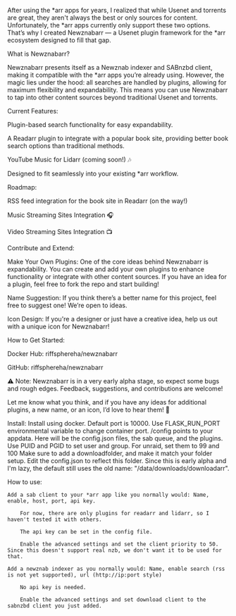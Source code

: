 After using the *arr apps for years, I realized that while Usenet and torrents are great, they aren't always the best or only sources for content. Unfortunately, the *arr apps currently only support these two options. That’s why I created Newznabarr — a Usenet plugin framework for the *arr ecosystem designed to fill that gap.

What is Newznabarr?

Newznabarr presents itself as a Newznab indexer and SABnzbd client, making it compatible with the *arr apps you’re already using. However, the magic lies under the hood: all searches are handled by plugins, allowing for maximum flexibility and expandability. This means you can use Newznabarr to tap into other content sources beyond traditional Usenet and torrents.

Current Features:

Plugin-based search functionality for easy expandability.

A Readarr plugin to integrate with a popular book site, providing better book search options than traditional methods.

YouTube Music for Lidarr (coming soon!) 🎶

Designed to fit seamlessly into your existing *arr workflow.

Roadmap:

RSS feed integration for the book site in Readarr (on the way!)

Music Streaming Sites Integration 🎧

Video Streaming Sites Integration 📺

Contribute and Extend:

Make Your Own Plugins: One of the core ideas behind Newznabarr is expandability. You can create and add your own plugins to enhance functionality or integrate with other content sources. If you have an idea for a plugin, feel free to fork the repo and start building!

Name Suggestion: If you think there’s a better name for this project, feel free to suggest one! We’re open to ideas.

Icon Design: If you're a designer or just have a creative idea, help us out with a unique icon for Newznabarr!

How to Get Started:

Docker Hub: riffsphereha/newznabarr

GitHub: riffsphereha/newznabarr

⚠️ Note: Newznabarr is in a very early alpha stage, so expect some bugs and rough edges. Feedback, suggestions, and contributions are welcome!

Let me know what you think, and if you have any ideas for additional plugins, a new name, or an icon, I’d love to hear them! 🌟

Install:
    Install using docker.
    Default port is 10000. Use FLASK_RUN_PORT environmental variable to change container port.
    /config points to your appdata. Here will be the config.json files, the sab queue, and the plugins.
    Use PUID and PGID to set user and group. For unraid, set them to 99 and 100
    Make sure to add a downloadfolder, and make it match your folder setup. Edit the config.json to reflect this folder.
        Since this is early alpha and I'm lazy, the default still uses the old name: "/data/downloads/downloadarr".

How to use:

    Add a sab client to your *arr app like you normally would: Name, enable, host, port, api key.

        For now, there are only plugins for readarr and lidarr, so I haven't tested it with others.

        The api key can be set in the config file.

        Enable the advanced settings and set the client priority to 50. Since this doesn't support real nzb, we don't want it to be used for that.
    
    Add a newznab indexer as you normally would: Name, enable search (rss is not yet supported), url (http://ip:port style)

        No api key is needed.

        Enable the advanced settings and set download client to the sabnzbd client you just added. 

